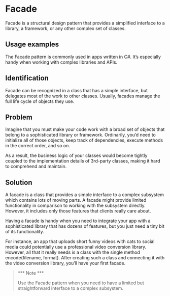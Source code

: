 # Facade

Facade is a structural design pattern that provides a simplified interface to a library, a framework, or any other complex set of classes.

## Usage examples
The Facade pattern is commonly used in apps written in C#. It’s especially handy when working with complex libraries and APIs.

## Identification
Facade can be recognized in a class that has a simple interface, but delegates most of the work to other classes. Usually, facades manage the full life cycle of objects they use.

## Problem

Imagine that you must make your code work with a broad set of objects that belong to a sophisticated library or framework. Ordinarily, you’d need to initialize all of those objects, keep track of dependencies, execute methods in the correct order, and so on.

As a result, the business logic of your classes would become tightly coupled to the implementation details of 3rd-party classes, making it hard to comprehend and maintain.

## Solution

A facade is a class that provides a simple interface to a complex subsystem which contains lots of moving parts. A facade might provide limited functionality in comparison to working with the subsystem directly. However, it includes only those features that clients really care about.

Having a facade is handy when you need to integrate your app with a sophisticated library that has dozens of features, but you just need a tiny bit of its functionality.

For instance, an app that uploads short funny videos with cats to social media could potentially use a professional video conversion library. However, all that it really needs is a class with the single method encode(filename, format). After creating such a class and connecting it with the video conversion library, you’ll have your first facade.

> *** Note ***
>
> Use the Facade pattern when you need to have a limited but straightforward interface to a complex subsystem.